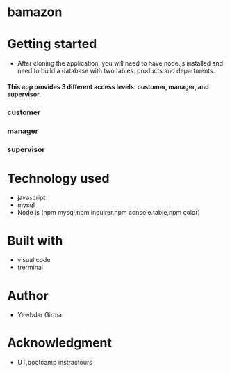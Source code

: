 # bamazon

# Getting started
* After cloning the application, you will need to have node.js installed and need to build a database  with two tables: products and departments.
#### This app provides 3 different access levels: customer, manager, and supervisor.
### customer

### manager

### supervisor

# Technology used
 * javascript
 * mysql
 * Node js (npm mysql,npm inquirer,npm console.table,npm color)
# Built with
 * visual code 
 * trerminal
# Author
 * Yewbdar Girma
# Acknowledgment
 * UT,bootcamp instractours
 

